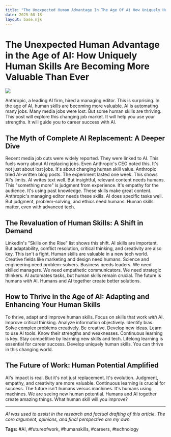 ```yaml
---
title: "The Unexpected Human Advantage In The Age Of Ai How Uniquely Human Skills Are Becoming More Valuable Than Ever"
date: 2025-08-18
layout: base.njk
---
```

# The Unexpected Human Advantage in the Age of AI: How Uniquely Human Skills Are Becoming More Valuable Than Ever

![](/images/20250818-ai-startup-anthropic-is-betting-on-a-human-editori_img.png)


Anthropic, a leading AI firm, hired a managing editor. This is surprising.  In the age of AI, human skills are becoming more valuable. AI is automating many jobs.  Many media jobs were lost.  But some human skills are thriving. This post will explore this changing job market. It will help you use your strengths. It will guide you to career success with AI.


## The Myth of Complete AI Replacement: A Deeper Dive

Recent media job cuts were widely reported. They were linked to AI. This fuels worry about AI replacing jobs. Even Anthropic's CEO noted this.  It's not just about lost jobs. It's about changing human skill value. Anthropic tried AI-written blog posts. The experiment lasted one week. This shows AI's limits. AI writes text well.  But insightful, relevant content needs humans.  This "something more" is judgment from experience. It's empathy for the audience. It's using past knowledge. These skills make great content. Anthropic's managing editor needs these skills.  AI does specific tasks well.  But judgment, problem-solving, and ethics need humans. Human skills matter, even with advanced tech.


## The Revaluation of Human Skills: A Shift in Demand

LinkedIn's "Skills on the Rise" list shows this shift.  AI skills are important. But adaptability, conflict resolution, critical thinking, and creativity are also key.  This isn't a fight. Human skills are valuable in a new tech world. Creative fields like marketing and design need humans.  Science and engineering need problem-solvers. Business needs leaders. We need skilled managers. We need empathetic communicators.  We need strategic thinkers. AI automates tasks, but human skills remain crucial. The future is humans *with* AI.  Humans and AI together create better solutions.


## How to Thrive in the Age of AI: Adapting and Enhancing Your Human Skills

To thrive, adapt and improve human skills. Focus on skills that work *with* AI. Improve critical thinking. Analyze information objectively. Identify bias.  Solve complex problems creatively.  Be creative. Develop new ideas.  Learn to use AI tools. Know their strengths and weaknesses.  Continuous learning is key.  Stay competitive by learning new skills and tech. Lifelong learning is essential for career success. Develop uniquely human skills.  You can thrive in this changing world.


## The Future of Work: Human Potential Amplified

AI's impact is real. But it's not just replacement. It's evolution. Judgment, empathy, and creativity are more valuable. Continuous learning is crucial for success.  The future isn't humans versus machines. It's humans using machines.  We are seeing new human potential.  Humans and AI together create amazing things. What human skill will you improve?


---

*AI was used to assist in the research and factual drafting of this article. The core argument, opinions, and final perspective are my own.*

**Tags:** #AI, #futureofwork, #humanskills, #careers, #technology

